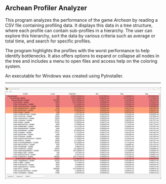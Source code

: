 ## Archean Profiler Analyzer
This program analyzes the performance of the game *Archean* by reading a CSV file containing profiling data. It displays this data in a tree structure, where each profile can contain sub-profiles in a hierarchy. The user can explore this hierarchy, sort the data by various criteria such as average or total time, and search for specific profiles.

The program highlights the profiles with the worst performance to help identify bottlenecks. It also offers options to expand or collapse all nodes in the tree and includes a menu to open files and access help on the coloring system.

An executable for Windows was created using PyInstaller.
___
![screenshot](img/APT.png)
